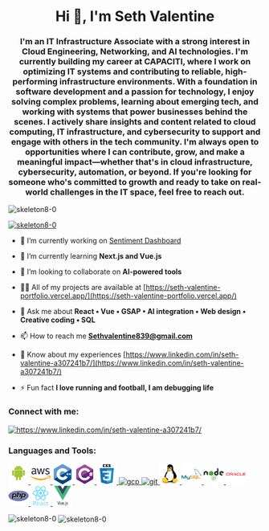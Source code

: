 <h1 align="center">Hi 👋, I'm Seth Valentine</h1>
<h3 align="center">I'm an IT Infrastructure Associate with a strong interest in Cloud Engineering, Networking, and AI technologies. I'm currently building my career at CAPACITI, where I work on optimizing IT systems and contributing to reliable, high-performing infrastructure environments. With a foundation in software development and a passion for technology, I enjoy solving complex problems, learning about emerging tech, and working with systems that power businesses behind the scenes. I actively share insights and content related to cloud computing, IT infrastructure, and cybersecurity to support and engage with others in the tech community. I'm always open to opportunities where I can contribute, grow, and make a meaningful impact—whether that's in cloud infrastructure, cybersecurity, automation, or beyond. If you're looking for someone who's committed to growth and ready to take on real-world challenges in the IT space, feel free to reach out.</h3>

<p align="left"> <img src="https://komarev.com/ghpvc/?username=skeleton8-0&label=Profile%20views&color=0e75b6&style=flat" alt="skeleton8-0" /> </p>

<p align="left"> <a href="https://github.com/ryo-ma/github-profile-trophy"><img src="https://github-profile-trophy.vercel.app/?username=skeleton8-0" alt="skeleton8-0" /></a> </p>

- 🔭 I’m currently working on [Sentiment Dashboard](https://github.com/Skeleton8-0/sentiment_dashboard)

- 🌱 I’m currently learning **Next.js and Vue.js**

- 👯 I’m looking to collaborate on **AI-powered tools**

- 👨‍💻 All of my projects are available at [https://seth-valentine-portfolio.vercel.app/](https://seth-valentine-portfolio.vercel.app/)

- 💬 Ask me about **React • Vue • GSAP • AI integration • Web design • Creative coding • SQL**

- 📫 How to reach me **Sethvalentine839@gmail.com**

- 📄 Know about my experiences [https://www.linkedin.com/in/seth-valentine-a307241b7/](https://www.linkedin.com/in/seth-valentine-a307241b7/)

- ⚡ Fun fact **I love running and football, I am debugging life**

<h3 align="left">Connect with me:</h3>
<p align="left">
<a href="https://linkedin.com/in/https://www.linkedin.com/in/seth-valentine-a307241b7/" target="blank"><img align="center" src="https://raw.githubusercontent.com/rahuldkjain/github-profile-readme-generator/master/src/images/icons/Social/linked-in-alt.svg" alt="https://www.linkedin.com/in/seth-valentine-a307241b7/" height="30" width="40" /></a>
</p>

<h3 align="left">Languages and Tools:</h3>
<p align="left"> <a href="https://developer.android.com" target="_blank" rel="noreferrer"> <img src="https://raw.githubusercontent.com/devicons/devicon/master/icons/android/android-original-wordmark.svg" alt="android" width="40" height="40"/> </a> <a href="https://aws.amazon.com" target="_blank" rel="noreferrer"> <img src="https://raw.githubusercontent.com/devicons/devicon/master/icons/amazonwebservices/amazonwebservices-original-wordmark.svg" alt="aws" width="40" height="40"/> </a> <a href="https://www.w3schools.com/cpp/" target="_blank" rel="noreferrer"> <img src="https://raw.githubusercontent.com/devicons/devicon/master/icons/cplusplus/cplusplus-original.svg" alt="cplusplus" width="40" height="40"/> </a> <a href="https://www.w3schools.com/cs/" target="_blank" rel="noreferrer"> <img src="https://raw.githubusercontent.com/devicons/devicon/master/icons/csharp/csharp-original.svg" alt="csharp" width="40" height="40"/> </a> <a href="https://www.w3schools.com/css/" target="_blank" rel="noreferrer"> <img src="https://raw.githubusercontent.com/devicons/devicon/master/icons/css3/css3-original-wordmark.svg" alt="css3" width="40" height="40"/> </a> <a href="https://cloud.google.com" target="_blank" rel="noreferrer"> <img src="https://www.vectorlogo.zone/logos/google_cloud/google_cloud-icon.svg" alt="gcp" width="40" height="40"/> </a> <a href="https://git-scm.com/" target="_blank" rel="noreferrer"> <img src="https://www.vectorlogo.zone/logos/git-scm/git-scm-icon.svg" alt="git" width="40" height="40"/> </a> <a href="https://www.linux.org/" target="_blank" rel="noreferrer"> <img src="https://raw.githubusercontent.com/devicons/devicon/master/icons/linux/linux-original.svg" alt="linux" width="40" height="40"/> </a> <a href="https://www.mysql.com/" target="_blank" rel="noreferrer"> <img src="https://raw.githubusercontent.com/devicons/devicon/master/icons/mysql/mysql-original-wordmark.svg" alt="mysql" width="40" height="40"/> </a> <a href="https://nodejs.org" target="_blank" rel="noreferrer"> <img src="https://raw.githubusercontent.com/devicons/devicon/master/icons/nodejs/nodejs-original-wordmark.svg" alt="nodejs" width="40" height="40"/> </a> <a href="https://www.oracle.com/" target="_blank" rel="noreferrer"> <img src="https://raw.githubusercontent.com/devicons/devicon/master/icons/oracle/oracle-original.svg" alt="oracle" width="40" height="40"/> </a> <a href="https://www.php.net" target="_blank" rel="noreferrer"> <img src="https://raw.githubusercontent.com/devicons/devicon/master/icons/php/php-original.svg" alt="php" width="40" height="40"/> </a> <a href="https://reactjs.org/" target="_blank" rel="noreferrer"> <img src="https://raw.githubusercontent.com/devicons/devicon/master/icons/react/react-original-wordmark.svg" alt="react" width="40" height="40"/> </a> <a href="https://vuejs.org/" target="_blank" rel="noreferrer"> <img src="https://raw.githubusercontent.com/devicons/devicon/master/icons/vuejs/vuejs-original-wordmark.svg" alt="vuejs" width="40" height="40"/> </a> </p>

<p><img align="left" src="https://github-readme-stats.vercel.app/api/top-langs?username=skeleton8-0&show_icons=true&locale=en&layout=compact" alt="skeleton8-0" /></p>

<p>&nbsp;<img align="center" src="https://github-readme-stats.vercel.app/api?username=skeleton8-0&show_icons=true&locale=en" alt="skeleton8-0" /></p>
